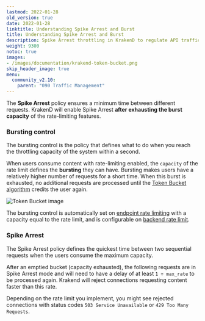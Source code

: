 ```yaml
---
lastmod: 2022-01-28
old_version: true
date: 2022-01-28
linktitle: Understanding Spike Arrest and Burst
title: Understanding Spike Arrest and Burst
description: Spike Arrest throttling in KrakenD to regulate API traffic and prevent overload situations effectively
weight: 9300
notoc: true
images:
- /images/documentation/krakend-token-bucket.png
skip_header_image: true
menu:
  community_v2.10:
    parent: "090 Traffic Management"
---
```

The **Spike Arrest** policy ensures a minimum time between different requests. KrakenD will enable Spike Arrest **after exhausting the burst capacity** of the rate-limiting features.

### Bursting control

The bursting control is the policy that defines what to do when you reach the throttling capacity of the system within a second.

When users consume content with rate-limiting enabled, the `capacity` of the rate limit defines the **bursting** they can have. Bursting makes users have a relatively higher number of requests for a short time. When this burst is exhausted, no additional requests are processed until the [Token Bucket algorithm](/docs/v2.10/throttling/token-bucket/) credits the user again.

![Token Bucket image](/images/documentation/krakend-token-bucket.png)

The bursting control is automatically set on [endpoint rate limiting](/docs/v2.10/endpoints/rate-limit/) with a capacity equal to the rate limit, and is configurable on [backend rate limit](/docs/v2.10/backends/rate-limit/).

### Spike Arrest

The Spike Arrest policy defines the quickest time between two sequential requests when the users consume the maximum capacity.

After an emptied bucket (capacity exhausted), the following requests are in Spike Arrest mode and will need to have a delay of at least `1 ÷ max_rate` to be processed again. Krakend will reject connections requesting content faster than this rate.

Depending on the rate limit you implement, you might see rejected connections with status codes `503 Service Unavailable` or `429 Too Many Requests`.
